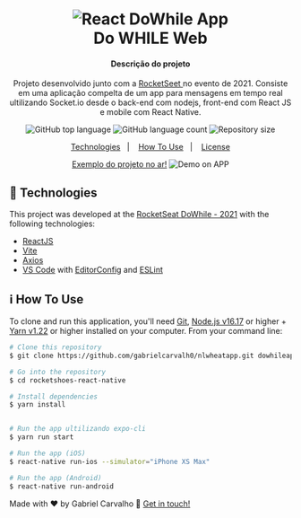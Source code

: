 <h1 align="center">
    <img alt="React DoWhile App" src="https://res.cloudinary.com/dydwaeqqy/image/upload/v1667153678/logo_tnydpw.svg" />
    <br>
    Do WHILE Web 
</h1>

<h4 align="center">
 Descrição do projeto
</h4>
<p  align="center">
 Projeto desenvolvido junto com a <a href="https://rocketseat.com.br/"> RocketSeet </a> no evento de 2021. 
Consiste em uma aplicação compelta de um app para mensagens em tempo real ultilizando Socket.io desde o back-end com nodejs, front-end com React JS e mobile com React Native.

</p>

<p align="center">
  <img alt="GitHub top language" src="https://img.shields.io/github/languages/top/lukemorales/rocketshoes-react-native.svg">

  <img alt="GitHub language count" src="https://img.shields.io/github/languages/count/lukemorales/rocketshoes-react-native.svg">


  <img alt="Repository size" src="https://img.shields.io/github/repo-size/gabrielcarvalh0/nlwheatapp?logo=Repository%20size">


</p>

<p align="center">
  <a href="#rocket-technologies">Technologies</a>&nbsp;&nbsp;&nbsp;|&nbsp;&nbsp;&nbsp;
  <a href="#information_source-how-to-use">How To Use</a>&nbsp;&nbsp;&nbsp;|&nbsp;&nbsp;&nbsp;
  <a href="#memo-license">License</a>
</p>

<p align="center">
<a href="https://web-heat.vercel.app/">Exemplo do projeto no ar!</a>

  <img alt="Demo on APP" src="https://res.cloudinary.com/dydwaeqqy/image/upload/v1667243863/img-example-project-nlwheat_nx6qiy.jpg">
</p>

## :rocket: Technologies

This project was developed at the [RocketSeat DoWhile - 2021](https://rocketseat.com.br/bootcamp) with the following technologies:

- [ReactJS](https://reactjs.org/)
- [Vite](https://vitejs.dev/)
- [Axios](https://github.com/axios/axios)
- [VS Code][vc] with [EditorConfig][vceditconfig] and [ESLint][vceslint]

## :information_source: How To Use

To clone and run this application, you'll need [Git](https://git-scm.com), [Node.js v16.17][nodejs] or higher + [Yarn v1.22][yarn] or higher installed on your computer. From your command line:

```bash
# Clone this repository
$ git clone https://github.com/gabrielcarvalh0/nlwheatapp.git dowhileapp

# Go into the repository
$ cd rocketshoes-react-native

# Install dependencies
$ yarn install


# Run the app ultilizando expo-cli
$ yarn run start

# Run the app (iOS)
$ react-native run-ios --simulator="iPhone XS Max"

# Run the app (Android)
$ react-native run-android
```


Made with ♥ by Gabriel Carvalho :wave: [Get in touch!](https://www.linkedin.com/in/gabriel-carvalho-3867001a5/)

[nodejs]: https://nodejs.org/
[yarn]: https://yarnpkg.com/
[vc]: https://code.visualstudio.com/
[vceditconfig]: https://marketplace.visualstudio.com/items?itemName=EditorConfig.EditorConfig
[vceslint]: https://marketplace.visualstudio.com/items?itemName=dbaeumer.vscode-eslint
